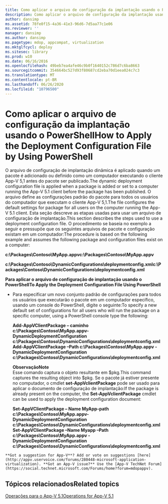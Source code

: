 ```yaml
---
title: Como aplicar o arquivo de configuração da implantação usando o PowerShell
description: Como aplicar o arquivo de configuração da implantação usando o PowerShell
author: dansimp
ms.assetid: 78fe0f15-4a36-41e3-96d6-7d5aa77c1e06
ms.reviewer: ''
manager: dansimp
ms.author: dansimp
ms.pagetype: mdop, appcompat, virtualization
ms.mktglfcycl: deploy
ms.sitesec: library
ms.prod: w10
ms.date: 06/16/2016
ms.openlocfilehash: 49beb7ea4afe46c9b0f1640152c786d7c6ba8663
ms.sourcegitcommit: 354664bc527d93f80687cd2eba70d1eea024c7c3
ms.translationtype: MT
ms.contentlocale: pt-BR
ms.lasthandoff: 06/26/2020
ms.locfileid: "10796500"
---
```

# <span data-ttu-id="b98fc-103">Como aplicar o arquivo de configuração da implantação usando o PowerShell</span><span class="sxs-lookup"><span data-stu-id="b98fc-103">How to Apply the Deployment Configuration File by Using PowerShell</span></span>


<span data-ttu-id="b98fc-104">O arquivo de configuração de implantação dinâmica é aplicado quando um pacote é adicionado ou definido como um computador executando o cliente App-V 5,1 antes do pacote ser publicado.</span><span class="sxs-lookup"><span data-stu-id="b98fc-104">The dynamic deployment configuration file is applied when a package is added or set to a computer running the App-V 5.1 client before the package has been published.</span></span> <span data-ttu-id="b98fc-105">O arquivo define as configurações padrão do pacote para todos os usuários do computador que executam o cliente App-V 5,1.</span><span class="sxs-lookup"><span data-stu-id="b98fc-105">The file configures the default settings for package for all users on the computer running the App-V 5.1 client.</span></span> <span data-ttu-id="b98fc-106">Esta seção descreve as etapas usadas para usar um arquivo de configuração de implantação.</span><span class="sxs-lookup"><span data-stu-id="b98fc-106">This section describes the steps used to use a deployment configuration file.</span></span> <span data-ttu-id="b98fc-107">O procedimento se baseia no exemplo a seguir e pressupõe que os seguintes arquivos de pacote e configuração existam em um computador:</span><span class="sxs-lookup"><span data-stu-id="b98fc-107">The procedure is based on the following example and assumes the following package and configuration files exist on a computer:</span></span>

**<span data-ttu-id="b98fc-108">c:\\Packages\\Contoso\\MyApp.appv</span><span class="sxs-lookup"><span data-stu-id="b98fc-108">c:\\Packages\\Contoso\\MyApp.appv</span></span>**

**<span data-ttu-id="b98fc-109">c:\\Packages\\Contoso\\DynamicConfigurations\\deploymentconfig.xml</span><span class="sxs-lookup"><span data-stu-id="b98fc-109">c:\\Packages\\Contoso\\DynamicConfigurations\\deploymentconfig.xml</span></span>**

**<span data-ttu-id="b98fc-110">Para aplicar o arquivo de configuração de implantação usando o PowerShell</span><span class="sxs-lookup"><span data-stu-id="b98fc-110">To Apply the Deployment Configuration File Using PowerShell</span></span>**

-   <span data-ttu-id="b98fc-111">Para especificar um novo conjunto padrão de configurações para todos os usuários que executarão o pacote em um computador específico, usando um console do PowerShell, digite o seguinte:</span><span class="sxs-lookup"><span data-stu-id="b98fc-111">To specify a new default set of configurations for all users who will run the package on a specific computer, using a PowerShell console type the following:</span></span>

    **<span data-ttu-id="b98fc-112">Add-AppVClientPackage – caminho c:\\Packages\\Contoso\\MyApp.appv-DynamicDeploymentConfiguration c:\\Packages\\Contoso\\DynamicConfigurations\\deploymentconfig.xml</span><span class="sxs-lookup"><span data-stu-id="b98fc-112">Add-AppVClientPackage –Path c:\\Packages\\Contoso\\MyApp.appv -DynamicDeploymentConfiguration c:\\Packages\\Contoso\\DynamicConfigurations\\deploymentconfig.xml</span></span>**

    **<span data-ttu-id="b98fc-113">Observação</span><span class="sxs-lookup"><span data-stu-id="b98fc-113">Note</span></span>**  
    <span data-ttu-id="b98fc-114">Esse comando captura o objeto resultante em $pkg.</span><span class="sxs-lookup"><span data-stu-id="b98fc-114">This command captures the resulting object into $pkg.</span></span> <span data-ttu-id="b98fc-115">Se o pacote já estiver presente no computador, o cmdlet **set-AppVclientPackage** pode ser usado para aplicar o documento de configuração de implantação:</span><span class="sxs-lookup"><span data-stu-id="b98fc-115">If the package is already present on the computer, the **Set-AppVclientPackage** cmdlet can be used to apply the deployment configuration document:</span></span>

    **<span data-ttu-id="b98fc-116">Set-AppVClientPackage – Name MyApp-path c:\\Packages\\Contoso\\MyApp.appv-DynamicDeploymentConfiguration c:\\Packages\\Contoso\\DynamicConfigurations\\deploymentconfig.xml</span><span class="sxs-lookup"><span data-stu-id="b98fc-116">Set-AppVClientPackage –Name Myapp –Path c:\\Packages\\Contoso\\MyApp.appv -DynamicDeploymentConfiguration c:\\Packages\\Contoso\\DynamicConfigurations\\deploymentconfig.xml</span></span>**



~~~
**Got a suggestion for App-V**? Add or vote on suggestions [here](http://appv.uservoice.com/forums/280448-microsoft-application-virtualization). **Got an App-V issue?** Use the [App-V TechNet Forum](https://social.technet.microsoft.com/Forums/home?forum=mdopappv).
~~~

## <span data-ttu-id="b98fc-117">Tópicos relacionados</span><span class="sxs-lookup"><span data-stu-id="b98fc-117">Related topics</span></span>


[<span data-ttu-id="b98fc-118">Operações para o App-V 5.1</span><span class="sxs-lookup"><span data-stu-id="b98fc-118">Operations for App-V 5.1</span></span>](operations-for-app-v-51.md)









